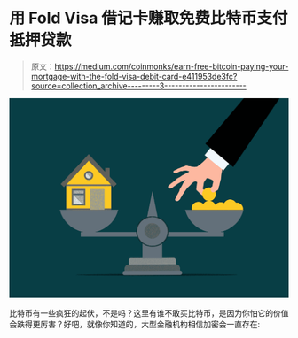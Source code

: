 # 用 Fold Visa 借记卡赚取免费比特币支付抵押贷款

> 原文：<https://medium.com/coinmonks/earn-free-bitcoin-paying-your-mortgage-with-the-fold-visa-debit-card-e411953de3fc?source=collection_archive---------3----------------------->

![](img/629a45e36a7af93f17a8a8cd30356963.png)

比特币有一些疯狂的起伏，不是吗？这里有谁不敢买比特币，是因为你怕它的价值会跌得更厉害？好吧，就像你知道的，大型金融机构相信加密会一直存在: